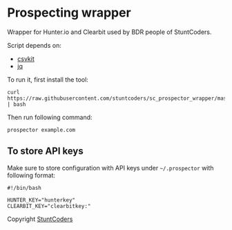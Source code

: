 # Prospecting wrapper

Wrapper for Hunter.io and Clearbit used by BDR people of StuntCoders.

Script depends on:
* [csvkit](https://csvkit.readthedocs.io/en/0.9.1/install.html)
* [jq](https://stedolan.github.io/jq/)

To run it, first install the tool:
```
curl https://raw.githubusercontent.com/stuntcoders/sc_prospector_wrapper/master/install.sh | bash
```

Then run following command:
```
prospector example.com
```

## To store API keys

Make sure to store configuration with API keys under `~/.prospector` with following format:
```
#!/bin/bash

HUNTER_KEY="hunterkey"
CLEARBIT_KEY="clearbitkey:"
```

Copyright [StuntCoders](https://stuntcoders.com/)
